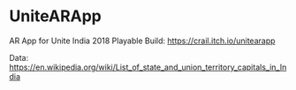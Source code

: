 # UniteARApp
AR App for Unite India 2018
Playable Build: https://crail.itch.io/unitearapp

Data: https://en.wikipedia.org/wiki/List_of_state_and_union_territory_capitals_in_India

